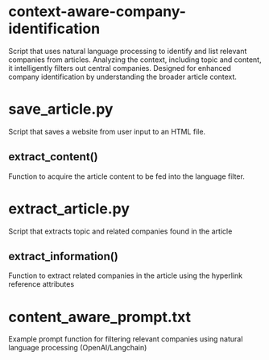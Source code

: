 # context-aware-company-identification
Script that uses natural language processing to identify and list relevant companies from articles. Analyzing the context, including topic and content, it intelligently filters out central companies. Designed for enhanced company identification by understanding the broader article context.

# save_article.py
Script that saves a website from user input to an HTML file.
## extract_content()
Function to acquire the article content to be fed into the language filter.

# extract_article.py
Script that extracts topic and related companies found in the article
## extract_information()
Function to extract related companies in the article using the hyperlink reference attributes

# content_aware_prompt.txt
Example prompt function for filtering relevant companies using natural language processing (OpenAI/Langchain)

